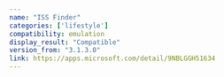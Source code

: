 ```yaml
---
name: "ISS Finder"
categories: ['lifestyle']
compatibility: emulation
display_result: "Compatible"
version_from: "3.1.3.0"
link: https://apps.microsoft.com/detail/9NBLGGH51634
---
```

